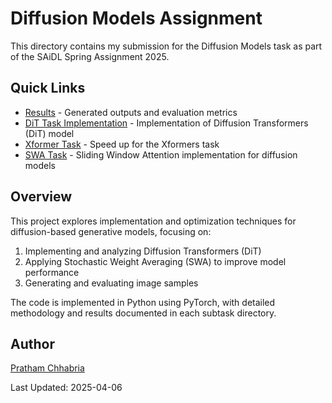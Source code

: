 # Diffusion Models Assignment

This directory contains my submission for the Diffusion Models task as part of the SAiDL Spring Assignment 2025.

## Quick Links

- [Results](./Results/) - Generated outputs and evaluation metrics
- [DiT Task Implementation](./run_dit_task/) - Implementation of Diffusion Transformers (DiT) model
- [Xformer Task](./xformers_task/) - Speed up for the Xformers task
- [SWA Task](./swa_task/) - Sliding Window Attention implementation for diffusion models

## Overview

This project explores implementation and optimization techniques for diffusion-based generative models, focusing on:

1. Implementing and analyzing Diffusion Transformers (DiT)
2. Applying Stochastic Weight Averaging (SWA) to improve model performance
3. Generating and evaluating image samples

The code is implemented in Python using PyTorch, with detailed methodology and results documented in each subtask directory.

## Author

[Pratham Chhabria](https://github.com/prathamc25)

Last Updated: 2025-04-06